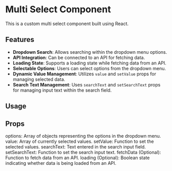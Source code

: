 # Multi Select Component

This is a custom multi select component built using React.

## Features

- **Dropdown Search**: Allows searching within the dropdown menu options.
- **API Integration**: Can be connected to an API for fetching data.
- **Loading State**: Supports a loading state while fetching data from an API.
- **Selectable Options**: Users can select options from the dropdown menu.
- **Dynamic Value Management**: Utilizes `value` and `setValue` props for managing selected data.
- **Search Text Management**: Uses `searchText` and `setSearchText` props for managing input text within the search field.

## Usage
## Props
options: Array of objects representing the options in the dropdown menu.
value: Array of currently selected values.
setValue: Function to set the selected values.
searchText: Text entered in the search input field.
setSearchText: Function to set the search input text.
fetchData (Optional): Function to fetch data from an API.
loading (Optional): Boolean state indicating whether data is being loaded from an API.
